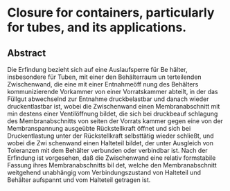 # Closure for containers, particularly for tubes, and its applications.

## Abstract
Die Erfindung bezieht sich auf eine Auslaufsperre für Be hälter, insbesondere für Tuben, mit einer den Behälterraum un terteilenden Zwischenwand, die eine mit einer Entnahmeöff nung des Behälters kommunizierende Vorkammer von einer Vorratskammer abteilt, in der das Füllgut abwechselnd zur Entnahme druckbelastbar und danach wieder druckentlastbar ist, wobei die Zwischenwand einen Membranabschnitt mit min destens einer Ventilöffnung bildet, die sich bei druckbeauf schlagung des Membranabschnitts von seiten der Vorrats kammer gegen eine von der Membranspannung ausgeübte Rückstellkraft öffnet und sich bei Druckentlastung unter der Rückstellkraft selbsttätig wieder schließt, und wobei die Zwi schenwand einen Halteteil bildet, der unter Ausgleich von Toleranzen mit dem Behälter verbunden oder verbindbar ist. Nach der Erfindung ist vorgesehen, daß die Zwischenwand eine relativ formstabile Fassung ihres Membranabschnitts bil det, welche den Membranabschnitt weitgehend unabhängig vom Verbindungszustand von Halteteil und Behälter aufspannt und vom Halteteil getragen ist.